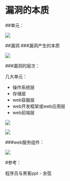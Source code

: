 # 漏洞的本质

##单元：

![](https://ws2.sinaimg.cn/large/006tKfTcgy1fhokenpz7jj30t40l0wh7.jpg)


##漏洞
###漏洞产生的本质

![](https://ws4.sinaimg.cn/large/006tKfTcgy1fhokfaiqbyj30sa0hkwi6.jpg)

###漏洞的层次：

几大单元：

- 操作系统层
- 存储层
- web容器层
- web开发框架或web应用层
- web前端层

![](https://ws1.sinaimg.cn/large/006tKfTcgy1fhokg01gf8j30ro0kkdl0.jpg)

![](https://ws3.sinaimg.cn/large/006tKfTcgy1fhokhkor9zj30rm0ieq6x.jpg)


###web服务组件：

![](https://ws3.sinaimg.cn/large/006tKfTcgy1fhokjao79rj30ie0do0uf.jpg)


#参考：

程序员与黑客ppt - 余弦


